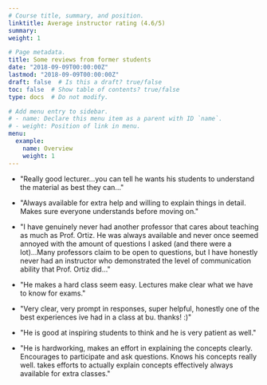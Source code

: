 ```yaml
---
# Course title, summary, and position.
linktitle: Average instructor rating (4.6/5)
summary: 
weight: 1

# Page metadata.
title: Some reviews from former students
date: "2018-09-09T00:00:00Z"
lastmod: "2018-09-09T00:00:00Z"
draft: false  # Is this a draft? true/false
toc: false  # Show table of contents? true/false
type: docs  # Do not modify.

# Add menu entry to sidebar.
# - name: Declare this menu item as a parent with ID `name`.
# - weight: Position of link in menu.
menu:
  example:
    name: Overview
    weight: 1
---
```

- "Really good lecturer...you can tell he wants his students to understand the material as best they can..."

- "Always available for extra help and willing to explain things in detail. Makes sure everyone understands before moving on."

- "I have genuinely never had another professor that cares about teaching as much as Prof. Ortiz. He was always available and never once seemed annoyed with
the amount of questions I asked (and there were a lot)...Many professors claim to be open to questions, but I have honestly never had an instructor who demonstrated the level of communication ability that Prof. Ortiz did..."

- "He makes a hard class seem easy. Lectures make clear what we have to know for exams."

- "Very clear, very prompt in responses, super helpful, honestly one of the best experiences ive had in a class at bu. thanks! :)"

- "He is good at inspiring students to think and he is very patient as well."

- "He is hardworking, makes an effort in explaining the concepts clearly. Encourages to participate and ask questions. Knows his concepts really well.
takes efforts to actually explain concepts effectively always available for extra classes."
